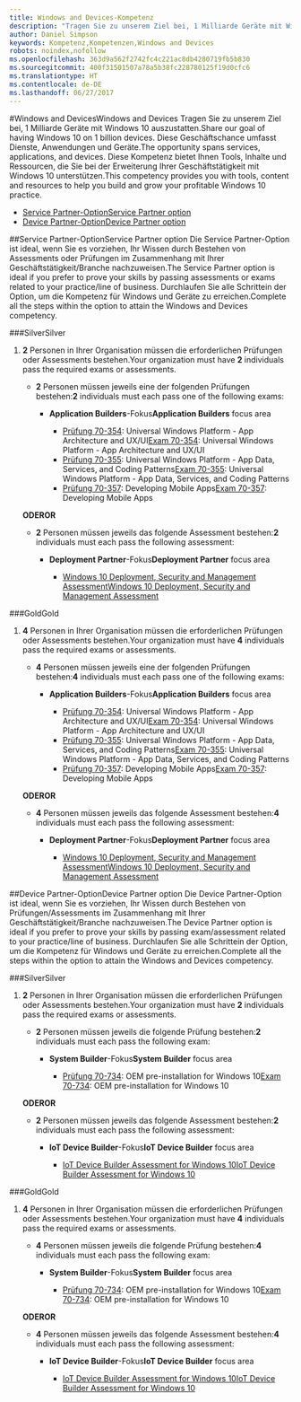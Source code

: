 ```yaml
---
title: Windows and Devices-Kompetenz
description: "Tragen Sie zu unserem Ziel bei, 1 Milliarde Geräte mit Windows 10 auszustatten. Diese Geschäftschance umfasst Dienste, Anwendungen und Geräte. Diese Kompetenz bietet Ihnen Tools, Inhalte und Ressourcen, die Sie bei der Erweiterung Ihrer Geschäftstätigkeit mit Windows 10 unterstützen."
author: Daniel Simpson
keywords: Kompetenz,Kompetenzen,Windows and Devices
robots: noindex,nofollow
ms.openlocfilehash: 363d9a562f2742fc4c221ac8db4280719fb5b830
ms.sourcegitcommit: 400f31501507a78a5b38fc228780125f19d0cfc6
ms.translationtype: HT
ms.contentlocale: de-DE
ms.lasthandoff: 06/27/2017
---
```

#<a name="windows-and-devices"></a><span data-ttu-id="8399a-106">Windows and Devices</span><span class="sxs-lookup"><span data-stu-id="8399a-106">Windows and Devices</span></span> 
<span data-ttu-id="8399a-107">Tragen Sie zu unserem Ziel bei, 1 Milliarde Geräte mit Windows 10 auszustatten.</span><span class="sxs-lookup"><span data-stu-id="8399a-107">Share our goal of having Windows 10 on 1 billion devices.</span></span> <span data-ttu-id="8399a-108">Diese Geschäftschance umfasst Dienste, Anwendungen und Geräte.</span><span class="sxs-lookup"><span data-stu-id="8399a-108">The opportunity spans services, applications, and devices.</span></span> <span data-ttu-id="8399a-109">Diese Kompetenz bietet Ihnen Tools, Inhalte und Ressourcen, die Sie bei der Erweiterung Ihrer Geschäftstätigkeit mit Windows 10 unterstützen.</span><span class="sxs-lookup"><span data-stu-id="8399a-109">This competency provides you with tools, content and resources to help you build and grow your profitable Windows 10 practice.</span></span>

- [<span data-ttu-id="8399a-110">Service Partner-Option</span><span class="sxs-lookup"><span data-stu-id="8399a-110">Service Partner option</span></span>](#service-partner-option)
- [<span data-ttu-id="8399a-111">Device Partner-Option</span><span class="sxs-lookup"><span data-stu-id="8399a-111">Device Partner option</span></span>](#device-partner-option)

##<a name="service-partner-option"></a><span data-ttu-id="8399a-112">Service Partner-Option</span><span class="sxs-lookup"><span data-stu-id="8399a-112">Service Partner option</span></span>
<span data-ttu-id="8399a-113">Die Service Partner-Option ist ideal, wenn Sie es vorziehen, Ihr Wissen durch Bestehen von Assessments oder Prüfungen im Zusammenhang mit Ihrer Geschäftstätigkeit/Branche nachzuweisen.</span><span class="sxs-lookup"><span data-stu-id="8399a-113">The Service Partner option is ideal if you prefer to prove your skills by passing assessments or exams related to your practice/line of business.</span></span> <span data-ttu-id="8399a-114">Durchlaufen Sie alle Schrittein der Option, um die Kompetenz für Windows und Geräte zu erreichen.</span><span class="sxs-lookup"><span data-stu-id="8399a-114">Complete all the steps within the option to attain the Windows and Devices competency.</span></span>

###<a name="silver"></a><span data-ttu-id="8399a-115">Silver</span><span class="sxs-lookup"><span data-stu-id="8399a-115">Silver</span></span>
1. <span data-ttu-id="8399a-116">**2** Personen in Ihrer Organisation müssen die erforderlichen Prüfungen oder Assessments bestehen.</span><span class="sxs-lookup"><span data-stu-id="8399a-116">Your organization must have **2** individuals pass the required exams or assessments.</span></span>

    - <span data-ttu-id="8399a-117">**2** Personen müssen jeweils eine der folgenden Prüfungen bestehen:</span><span class="sxs-lookup"><span data-stu-id="8399a-117">**2** individuals must each pass one of the following exams:</span></span>

        - <span data-ttu-id="8399a-118">**Application Builders**-Fokus</span><span class="sxs-lookup"><span data-stu-id="8399a-118">**Application Builders** focus area</span></span>

            - <span data-ttu-id="8399a-119">[Prüfung 70-354](https://www.microsoft.com/en-us/learning/exam-70-354.aspx): Universal Windows Platform - App Architecture and UX/UI</span><span class="sxs-lookup"><span data-stu-id="8399a-119">[Exam 70-354](https://www.microsoft.com/en-us/learning/exam-70-354.aspx): Universal Windows Platform - App Architecture and UX/UI</span></span>
            - <span data-ttu-id="8399a-120">[Prüfung 70-355](https://www.microsoft.com/en-us/learning/exam-70-355.aspx): Universal Windows Platform - App Data, Services, and Coding Patterns</span><span class="sxs-lookup"><span data-stu-id="8399a-120">[Exam 70-355](https://www.microsoft.com/en-us/learning/exam-70-355.aspx): Universal Windows Platform - App Data, Services, and Coding Patterns</span></span>
            - <span data-ttu-id="8399a-121">[Prüfung 70-357](https://www.microsoft.com/en-us/learning/exam-70-357.aspx): Developing Mobile Apps</span><span class="sxs-lookup"><span data-stu-id="8399a-121">[Exam 70-357](https://www.microsoft.com/en-us/learning/exam-70-357.aspx): Developing Mobile Apps</span></span>

    **<span data-ttu-id="8399a-122">ODER</span><span class="sxs-lookup"><span data-stu-id="8399a-122">OR</span></span>**

    - <span data-ttu-id="8399a-123">**2** Personen müssen jeweils das folgende Assessment bestehen:</span><span class="sxs-lookup"><span data-stu-id="8399a-123">**2** individuals must each pass the following assessment:</span></span>

        - <span data-ttu-id="8399a-124">**Deployment Partner**-Fokus</span><span class="sxs-lookup"><span data-stu-id="8399a-124">**Deployment Partner** focus area</span></span>

            - [<span data-ttu-id="8399a-125">Windows 10 Deployment, Security and Management Assessment</span><span class="sxs-lookup"><span data-stu-id="8399a-125">Windows 10 Deployment, Security and Management Assessment</span></span>](https://partneruniversity.microsoft.com/?whr=uri:MicrosoftAccount&courseId=16022&scoId=eGcisv8BC_3806265419)

###<a name="gold"></a><span data-ttu-id="8399a-126">Gold</span><span class="sxs-lookup"><span data-stu-id="8399a-126">Gold</span></span>
1. <span data-ttu-id="8399a-127">**4** Personen in Ihrer Organisation müssen die erforderlichen Prüfungen oder Assessments bestehen.</span><span class="sxs-lookup"><span data-stu-id="8399a-127">Your organization must have **4** individuals pass the required exams or assessments.</span></span>
    - <span data-ttu-id="8399a-128">**4** Personen müssen jeweils eine der folgenden Prüfungen bestehen:</span><span class="sxs-lookup"><span data-stu-id="8399a-128">**4** individuals must each pass one of the following exams:</span></span>
        - <span data-ttu-id="8399a-129">**Application Builders**-Fokus</span><span class="sxs-lookup"><span data-stu-id="8399a-129">**Application Builders** focus area</span></span>

            - <span data-ttu-id="8399a-130">[Prüfung 70-354](https://www.microsoft.com/en-us/learning/exam-70-354.aspx): Universal Windows Platform - App Architecture and UX/UI</span><span class="sxs-lookup"><span data-stu-id="8399a-130">[Exam 70-354](https://www.microsoft.com/en-us/learning/exam-70-354.aspx): Universal Windows Platform - App Architecture and UX/UI</span></span>
            - <span data-ttu-id="8399a-131">[Prüfung 70-355](https://www.microsoft.com/en-us/learning/exam-70-355.aspx): Universal Windows Platform - App Data, Services, and Coding Patterns</span><span class="sxs-lookup"><span data-stu-id="8399a-131">[Exam 70-355](https://www.microsoft.com/en-us/learning/exam-70-355.aspx): Universal Windows Platform - App Data, Services, and Coding Patterns</span></span>
            - <span data-ttu-id="8399a-132">[Prüfung 70-357](https://www.microsoft.com/en-us/learning/exam-70-357.aspx): Developing Mobile Apps</span><span class="sxs-lookup"><span data-stu-id="8399a-132">[Exam 70-357](https://www.microsoft.com/en-us/learning/exam-70-357.aspx): Developing Mobile Apps</span></span>

    **<span data-ttu-id="8399a-133">ODER</span><span class="sxs-lookup"><span data-stu-id="8399a-133">OR</span></span>**

    - <span data-ttu-id="8399a-134">**4** Personen müssen jeweils das folgende Assessment bestehen:</span><span class="sxs-lookup"><span data-stu-id="8399a-134">**4** individuals must each pass the following assessment:</span></span>

        - <span data-ttu-id="8399a-135">**Deployment Partner**-Fokus</span><span class="sxs-lookup"><span data-stu-id="8399a-135">**Deployment Partner** focus area</span></span>

            - [<span data-ttu-id="8399a-136">Windows 10 Deployment, Security and Management Assessment</span><span class="sxs-lookup"><span data-stu-id="8399a-136">Windows 10 Deployment, Security and Management Assessment</span></span>](https://partneruniversity.microsoft.com/?whr=uri:MicrosoftAccount&courseId=16022&scoId=eGcisv8BC_3806265419)

##<a name="device-partner-option"></a><span data-ttu-id="8399a-137">Device Partner-Option</span><span class="sxs-lookup"><span data-stu-id="8399a-137">Device Partner option</span></span>
<span data-ttu-id="8399a-138">Die Device Partner-Option ist ideal, wenn Sie es vorziehen, Ihr Wissen durch Bestehen von Prüfungen/Assessments im Zusammenhang mit Ihrer Geschäftstätigkeit/Branche nachzuweisen.</span><span class="sxs-lookup"><span data-stu-id="8399a-138">The Device Partner option is ideal if you prefer to prove your skills by passing exam/assessment related to your practice/line of business.</span></span> <span data-ttu-id="8399a-139">Durchlaufen Sie alle Schrittein der Option, um die Kompetenz für Windows und Geräte zu erreichen.</span><span class="sxs-lookup"><span data-stu-id="8399a-139">Complete all the steps within the option to attain the Windows and Devices competency.</span></span>

###<a name="silver"></a><span data-ttu-id="8399a-140">Silver</span><span class="sxs-lookup"><span data-stu-id="8399a-140">Silver</span></span>
1. <span data-ttu-id="8399a-141">**2** Personen in Ihrer Organisation müssen die erforderlichen Prüfungen oder Assessments bestehen.</span><span class="sxs-lookup"><span data-stu-id="8399a-141">Your organization must have **2** individuals pass the required exams or assessments.</span></span>

    - <span data-ttu-id="8399a-142">**2** Personen müssen jeweils die folgende Prüfung bestehen:</span><span class="sxs-lookup"><span data-stu-id="8399a-142">**2** individuals must each pass the following exam:</span></span>

        - <span data-ttu-id="8399a-143">**System Builder**-Fokus</span><span class="sxs-lookup"><span data-stu-id="8399a-143">**System Builder** focus area</span></span>

            - <span data-ttu-id="8399a-144">[Prüfung 70-734](https://www.microsoft.com/en-us/learning/exam-70-734.aspx): OEM pre-installation for Windows 10</span><span class="sxs-lookup"><span data-stu-id="8399a-144">[Exam 70-734](https://www.microsoft.com/en-us/learning/exam-70-734.aspx): OEM pre-installation for Windows 10</span></span>

    **<span data-ttu-id="8399a-145">ODER</span><span class="sxs-lookup"><span data-stu-id="8399a-145">OR</span></span>**

    - <span data-ttu-id="8399a-146">**2** Personen müssen jeweils das folgende Assessment bestehen:</span><span class="sxs-lookup"><span data-stu-id="8399a-146">**2** individuals must each pass the following assessment:</span></span>

        - <span data-ttu-id="8399a-147">**IoT Device Builder**-Fokus</span><span class="sxs-lookup"><span data-stu-id="8399a-147">**IoT Device Builder** focus area</span></span>

            - [<span data-ttu-id="8399a-148">IoT Device Builder Assessment for Windows 10</span><span class="sxs-lookup"><span data-stu-id="8399a-148">IoT Device Builder Assessment for Windows 10</span></span>](https://partneruniversity.microsoft.com/?whr=uri:MicrosoftAccount&courseId=15887&scoId=mwJPK2B8B_9004778676)

###<a name="gold"></a><span data-ttu-id="8399a-149">Gold</span><span class="sxs-lookup"><span data-stu-id="8399a-149">Gold</span></span>
1. <span data-ttu-id="8399a-150">**4** Personen in Ihrer Organisation müssen die erforderlichen Prüfungen oder Assessments bestehen.</span><span class="sxs-lookup"><span data-stu-id="8399a-150">Your organization must have **4** individuals pass the required exams or assessments.</span></span>

    - <span data-ttu-id="8399a-151">**4** Personen müssen jeweils die folgende Prüfung bestehen:</span><span class="sxs-lookup"><span data-stu-id="8399a-151">**4** individuals must each pass the following exam:</span></span>

        - <span data-ttu-id="8399a-152">**System Builder**-Fokus</span><span class="sxs-lookup"><span data-stu-id="8399a-152">**System Builder** focus area</span></span>

            - <span data-ttu-id="8399a-153">[Prüfung 70-734](https://www.microsoft.com/en-us/learning/exam-70-734.aspx): OEM pre-installation for Windows 10</span><span class="sxs-lookup"><span data-stu-id="8399a-153">[Exam 70-734](https://www.microsoft.com/en-us/learning/exam-70-734.aspx): OEM pre-installation for Windows 10</span></span>

    **<span data-ttu-id="8399a-154">ODER</span><span class="sxs-lookup"><span data-stu-id="8399a-154">OR</span></span>**

    - <span data-ttu-id="8399a-155">**4** Personen müssen jeweils das folgende Assessment bestehen:</span><span class="sxs-lookup"><span data-stu-id="8399a-155">**4** individuals must each pass the following assessment:</span></span>

        - <span data-ttu-id="8399a-156">**IoT Device Builder**-Fokus</span><span class="sxs-lookup"><span data-stu-id="8399a-156">**IoT Device Builder** focus area</span></span>
        
            - [<span data-ttu-id="8399a-157">IoT Device Builder Assessment for Windows 10</span><span class="sxs-lookup"><span data-stu-id="8399a-157">IoT Device Builder Assessment for Windows 10</span></span>](https://partneruniversity.microsoft.com/?whr=uri:MicrosoftAccount&courseId=15887&scoId=mwJPK2B8B_9004778676)

            



 


